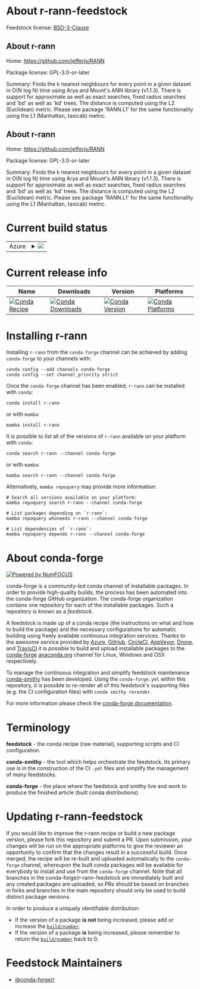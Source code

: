 About r-rann-feedstock
======================

Feedstock license: [BSD-3-Clause](https://github.com/conda-forge/r-rann-feedstock/blob/main/LICENSE.txt)


About r-rann
------------

Home: https://github.com/jefferis/RANN

Package license: GPL-3.0-or-later

Summary: Finds the k nearest neighbours for every point in a given dataset in O(N log N) time using Arya and Mount's ANN library (v1.1.3). There is support for approximate as well as exact searches, fixed radius searches and 'bd' as well as 'kd' trees. The distance is computed using the L2 (Euclidean) metric. Please see package 'RANN.L1' for the same functionality using the L1 (Manhattan, taxicab) metric.

About r-rann
------------

Home: https://github.com/jefferis/RANN

Package license: GPL-3.0-or-later

Summary: Finds the k nearest neighbours for every point in a given dataset in O(N log N) time using Arya and Mount's ANN library (v1.1.3). There is support for approximate as well as exact searches, fixed radius searches and 'bd' as well as 'kd' trees. The distance is computed using the L2 (Euclidean) metric. Please see package 'RANN.L1' for the same functionality using the L1 (Manhattan, taxicab) metric.

Current build status
====================


<table>
    
  <tr>
    <td>Azure</td>
    <td>
      <details>
        <summary>
          <a href="https://dev.azure.com/conda-forge/feedstock-builds/_build/latest?definitionId=1505&branchName=main">
            <img src="https://dev.azure.com/conda-forge/feedstock-builds/_apis/build/status/r-rann-feedstock?branchName=main">
          </a>
        </summary>
        <table>
          <thead><tr><th>Variant</th><th>Status</th></tr></thead>
          <tbody><tr>
              <td>linux_64_r_base4.3</td>
              <td>
                <a href="https://dev.azure.com/conda-forge/feedstock-builds/_build/latest?definitionId=1505&branchName=main">
                  <img src="https://dev.azure.com/conda-forge/feedstock-builds/_apis/build/status/r-rann-feedstock?branchName=main&jobName=linux&configuration=linux%20linux_64_r_base4.3" alt="variant">
                </a>
              </td>
            </tr><tr>
              <td>linux_64_r_base4.4</td>
              <td>
                <a href="https://dev.azure.com/conda-forge/feedstock-builds/_build/latest?definitionId=1505&branchName=main">
                  <img src="https://dev.azure.com/conda-forge/feedstock-builds/_apis/build/status/r-rann-feedstock?branchName=main&jobName=linux&configuration=linux%20linux_64_r_base4.4" alt="variant">
                </a>
              </td>
            </tr><tr>
              <td>linux_aarch64_r_base4.3</td>
              <td>
                <a href="https://dev.azure.com/conda-forge/feedstock-builds/_build/latest?definitionId=1505&branchName=main">
                  <img src="https://dev.azure.com/conda-forge/feedstock-builds/_apis/build/status/r-rann-feedstock?branchName=main&jobName=linux&configuration=linux%20linux_aarch64_r_base4.3" alt="variant">
                </a>
              </td>
            </tr><tr>
              <td>linux_aarch64_r_base4.4</td>
              <td>
                <a href="https://dev.azure.com/conda-forge/feedstock-builds/_build/latest?definitionId=1505&branchName=main">
                  <img src="https://dev.azure.com/conda-forge/feedstock-builds/_apis/build/status/r-rann-feedstock?branchName=main&jobName=linux&configuration=linux%20linux_aarch64_r_base4.4" alt="variant">
                </a>
              </td>
            </tr><tr>
              <td>linux_ppc64le_r_base4.3</td>
              <td>
                <a href="https://dev.azure.com/conda-forge/feedstock-builds/_build/latest?definitionId=1505&branchName=main">
                  <img src="https://dev.azure.com/conda-forge/feedstock-builds/_apis/build/status/r-rann-feedstock?branchName=main&jobName=linux&configuration=linux%20linux_ppc64le_r_base4.3" alt="variant">
                </a>
              </td>
            </tr><tr>
              <td>linux_ppc64le_r_base4.4</td>
              <td>
                <a href="https://dev.azure.com/conda-forge/feedstock-builds/_build/latest?definitionId=1505&branchName=main">
                  <img src="https://dev.azure.com/conda-forge/feedstock-builds/_apis/build/status/r-rann-feedstock?branchName=main&jobName=linux&configuration=linux%20linux_ppc64le_r_base4.4" alt="variant">
                </a>
              </td>
            </tr><tr>
              <td>osx_64_r_base4.3</td>
              <td>
                <a href="https://dev.azure.com/conda-forge/feedstock-builds/_build/latest?definitionId=1505&branchName=main">
                  <img src="https://dev.azure.com/conda-forge/feedstock-builds/_apis/build/status/r-rann-feedstock?branchName=main&jobName=osx&configuration=osx%20osx_64_r_base4.3" alt="variant">
                </a>
              </td>
            </tr><tr>
              <td>osx_64_r_base4.4</td>
              <td>
                <a href="https://dev.azure.com/conda-forge/feedstock-builds/_build/latest?definitionId=1505&branchName=main">
                  <img src="https://dev.azure.com/conda-forge/feedstock-builds/_apis/build/status/r-rann-feedstock?branchName=main&jobName=osx&configuration=osx%20osx_64_r_base4.4" alt="variant">
                </a>
              </td>
            </tr><tr>
              <td>osx_arm64_r_base4.3</td>
              <td>
                <a href="https://dev.azure.com/conda-forge/feedstock-builds/_build/latest?definitionId=1505&branchName=main">
                  <img src="https://dev.azure.com/conda-forge/feedstock-builds/_apis/build/status/r-rann-feedstock?branchName=main&jobName=osx&configuration=osx%20osx_arm64_r_base4.3" alt="variant">
                </a>
              </td>
            </tr><tr>
              <td>osx_arm64_r_base4.4</td>
              <td>
                <a href="https://dev.azure.com/conda-forge/feedstock-builds/_build/latest?definitionId=1505&branchName=main">
                  <img src="https://dev.azure.com/conda-forge/feedstock-builds/_apis/build/status/r-rann-feedstock?branchName=main&jobName=osx&configuration=osx%20osx_arm64_r_base4.4" alt="variant">
                </a>
              </td>
            </tr><tr>
              <td>win_64_r_base4.3</td>
              <td>
                <a href="https://dev.azure.com/conda-forge/feedstock-builds/_build/latest?definitionId=1505&branchName=main">
                  <img src="https://dev.azure.com/conda-forge/feedstock-builds/_apis/build/status/r-rann-feedstock?branchName=main&jobName=win&configuration=win%20win_64_r_base4.3" alt="variant">
                </a>
              </td>
            </tr><tr>
              <td>win_64_r_base4.4</td>
              <td>
                <a href="https://dev.azure.com/conda-forge/feedstock-builds/_build/latest?definitionId=1505&branchName=main">
                  <img src="https://dev.azure.com/conda-forge/feedstock-builds/_apis/build/status/r-rann-feedstock?branchName=main&jobName=win&configuration=win%20win_64_r_base4.4" alt="variant">
                </a>
              </td>
            </tr>
          </tbody>
        </table>
      </details>
    </td>
  </tr>
</table>

Current release info
====================

| Name | Downloads | Version | Platforms |
| --- | --- | --- | --- |
| [![Conda Recipe](https://img.shields.io/badge/recipe-r--rann-green.svg)](https://anaconda.org/conda-forge/r-rann) | [![Conda Downloads](https://img.shields.io/conda/dn/conda-forge/r-rann.svg)](https://anaconda.org/conda-forge/r-rann) | [![Conda Version](https://img.shields.io/conda/vn/conda-forge/r-rann.svg)](https://anaconda.org/conda-forge/r-rann) | [![Conda Platforms](https://img.shields.io/conda/pn/conda-forge/r-rann.svg)](https://anaconda.org/conda-forge/r-rann) |

Installing r-rann
=================

Installing `r-rann` from the `conda-forge` channel can be achieved by adding `conda-forge` to your channels with:

```
conda config --add channels conda-forge
conda config --set channel_priority strict
```

Once the `conda-forge` channel has been enabled, `r-rann` can be installed with `conda`:

```
conda install r-rann
```

or with `mamba`:

```
mamba install r-rann
```

It is possible to list all of the versions of `r-rann` available on your platform with `conda`:

```
conda search r-rann --channel conda-forge
```

or with `mamba`:

```
mamba search r-rann --channel conda-forge
```

Alternatively, `mamba repoquery` may provide more information:

```
# Search all versions available on your platform:
mamba repoquery search r-rann --channel conda-forge

# List packages depending on `r-rann`:
mamba repoquery whoneeds r-rann --channel conda-forge

# List dependencies of `r-rann`:
mamba repoquery depends r-rann --channel conda-forge
```


About conda-forge
=================

[![Powered by
NumFOCUS](https://img.shields.io/badge/powered%20by-NumFOCUS-orange.svg?style=flat&colorA=E1523D&colorB=007D8A)](https://numfocus.org)

conda-forge is a community-led conda channel of installable packages.
In order to provide high-quality builds, the process has been automated into the
conda-forge GitHub organization. The conda-forge organization contains one repository
for each of the installable packages. Such a repository is known as a *feedstock*.

A feedstock is made up of a conda recipe (the instructions on what and how to build
the package) and the necessary configurations for automatic building using freely
available continuous integration services. Thanks to the awesome service provided by
[Azure](https://azure.microsoft.com/en-us/services/devops/), [GitHub](https://github.com/),
[CircleCI](https://circleci.com/), [AppVeyor](https://www.appveyor.com/),
[Drone](https://cloud.drone.io/welcome), and [TravisCI](https://travis-ci.com/)
it is possible to build and upload installable packages to the
[conda-forge](https://anaconda.org/conda-forge) [anaconda.org](https://anaconda.org/)
channel for Linux, Windows and OSX respectively.

To manage the continuous integration and simplify feedstock maintenance
[conda-smithy](https://github.com/conda-forge/conda-smithy) has been developed.
Using the ``conda-forge.yml`` within this repository, it is possible to re-render all of
this feedstock's supporting files (e.g. the CI configuration files) with ``conda smithy rerender``.

For more information please check the [conda-forge documentation](https://conda-forge.org/docs/).

Terminology
===========

**feedstock** - the conda recipe (raw material), supporting scripts and CI configuration.

**conda-smithy** - the tool which helps orchestrate the feedstock.
                   Its primary use is in the construction of the CI ``.yml`` files
                   and simplify the management of *many* feedstocks.

**conda-forge** - the place where the feedstock and smithy live and work to
                  produce the finished article (built conda distributions)


Updating r-rann-feedstock
=========================

If you would like to improve the r-rann recipe or build a new
package version, please fork this repository and submit a PR. Upon submission,
your changes will be run on the appropriate platforms to give the reviewer an
opportunity to confirm that the changes result in a successful build. Once
merged, the recipe will be re-built and uploaded automatically to the
`conda-forge` channel, whereupon the built conda packages will be available for
everybody to install and use from the `conda-forge` channel.
Note that all branches in the conda-forge/r-rann-feedstock are
immediately built and any created packages are uploaded, so PRs should be based
on branches in forks and branches in the main repository should only be used to
build distinct package versions.

In order to produce a uniquely identifiable distribution:
 * If the version of a package **is not** being increased, please add or increase
   the [``build/number``](https://docs.conda.io/projects/conda-build/en/latest/resources/define-metadata.html#build-number-and-string).
 * If the version of a package **is** being increased, please remember to return
   the [``build/number``](https://docs.conda.io/projects/conda-build/en/latest/resources/define-metadata.html#build-number-and-string)
   back to 0.

Feedstock Maintainers
=====================

* [@conda-forge/r](https://github.com/orgs/conda-forge/teams/r/)


<!-- dummy commit to enable rerendering -->


